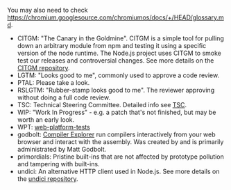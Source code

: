You may also need to check <https://chromium.googlesource.com/chromiumos/docs/+/HEAD/glossary.md>.

* CITGM: "The Canary in the Goldmine". CITGM is a simple tool for pulling down
  an arbitrary module from npm and testing it using a specific version of the
  node runtime. The Node.js project uses CITGM to smoke test our releases and
  controversial changes. See more details on the [CITGM repository](https://github.com/nodejs/citgm).
* LGTM: "Looks good to me", commonly used to approve a code review.
* PTAL: Please take a look.
* RSLGTM: "Rubber-stamp looks good to me". The reviewer approving without doing
  a full code review.
* TSC: Technical Steering Committee. Detailed info see
  [TSC](./GOVERNANCE.md#technical-steering-committee).
* WIP: "Work In Progress" - e.g. a patch that's not finished, but may be worth
  an early look.
* WPT: [web-platform-tests](https://github.com/web-platform-tests/wpt)
* godbolt: [Compiler Explorer](https://godbolt.org/) run compilers interactively
  from your web browser and interact with the assembly. Was created by and is
  primarily administrated by Matt Godbolt.
* primordials: Pristine built-ins that are not affected by prototype pollution
  and tampering with built-ins.
* undici: An alternative HTTP client used in Node.js. See more details
  on the [undici repository](https://github.com/nodejs/undici).
